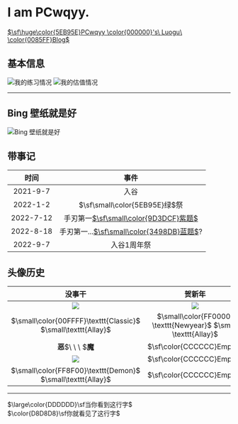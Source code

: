 # I am PCwqyy.

[$\sf\huge\color{5EB95E}PCwqyy \color{000000}'s\ Luogu\ \color{0085FF}Blog$](https://www.luogu.com.cn/blog/PCwqyy/)

## 基本信息
![我的练习情况](https://luogu.wao3.cn/api/practice?id=567385&card_width=800)
![我的估值情况](https://luogu.wao3.cn/api/guzhi?id=567385&scores=100,46,0,15,0&card_width=800)  

---
## Bing 壁纸就是好
![Bing 壁纸就是好](https://api.yimian.xyz/img?type=wallpaper)

## 带事记
|时间|事件|
|:-:|:-:|
|2021-9-7|入谷|
|2022-1-2|$\sf\small\color{5EB95E}绿$祭|
|2022-7-12|手刃第一[$\sf\small\color{9D3DCF}紫题$](https://www.luogu.com.cn/problem/P1953)|
|2022-8-18|手刃第一...[$\sf\small\color{3498DB}蓝题$](https://www.luogu.com.cn/problem/P3115)?|
|2022-9-7|入谷1周年祭|

## 头像历史
| 没事干 | 贺新年 | 开学季 |
| :----------: | :----------: | :----------: 
| ![](https://cdn.luogu.com.cn/upload/image_hosting/x6f280cq.png) | ![](https://cdn.luogu.com.cn/upload/image_hosting/cjqfot4a.png) | ![](https://cdn.luogu.com.cn/upload/image_hosting/my80tz77.png) |
| $\small\color{00FFFF}\texttt{Classic}$ $\small\texttt{Allay}$| $\small\color{FF0000} \texttt{Newyear}$ $\small \texttt{Allay}$ | $\color{EEEE00}\texttt{Studying}$ $\small\texttt{Allay}$|
| **恶**$\ \ \ $**魔** |$\sf\color{CCCCCC}Empty$ | $\sf\color{CCCCCC}Empty$ |
| ![](https://cdn.luogu.com.cn/upload/image_hosting/gfkf2wb3.png) | $\sf\color{CCCCCC}Empty$ | $\sf\color{CCCCCC}Empty$ |
|$\small\color{FF8F00}\texttt{Demon}$ $\small\texttt{Allay}$| $\sf\color{CCCCCC}Empty$ | $\sf\color{CCCCCC}Empty$ |

---

$\large\color{DDDDDD}\sf当你看到这行字$\
 $\color{D8D8D8}\sf你就看见了这行字$
 
